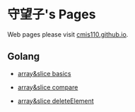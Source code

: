 守望子's Pages
=================

Web pages please visit [cmis110.github.io](https://cmis110.github.io).

## Golang

* [array&slice basics](_posts/2020-02-29-SlicesArraysExplained.md)

* [array&slice compare](_posts/2020-02-29-SlicesArraysCompare.md)

* [array&slice deleteElement](_posts/2020-02-29-SlicesArraysDelete.md)


